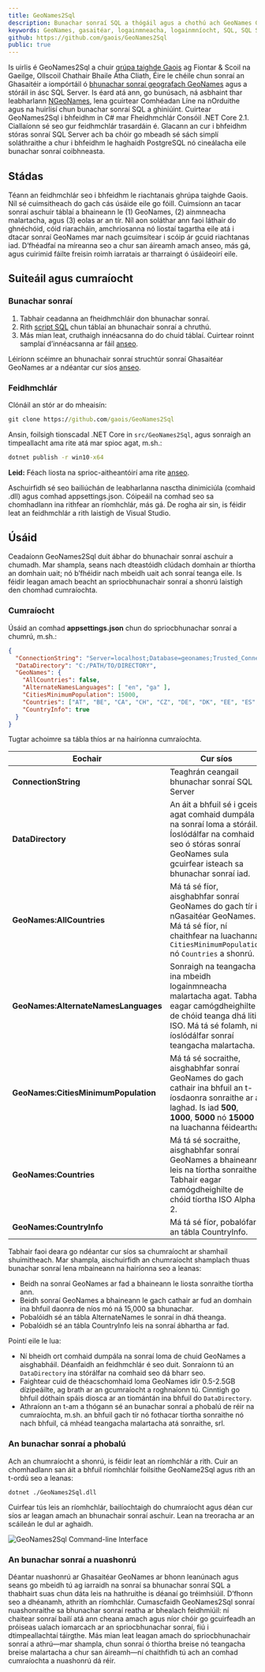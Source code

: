 ```yaml
---
title: GeoNames2Sql
description: Bunachar sonraí SQL a thógáil agus a chothú ach GeoNames Gazetteer a úsáid
keywords: GeoNames, gasaitéar, logainmneacha, logainmníocht, SQL, SQL Server, C#, .NET Core
github: https://github.com/gaois/GeoNames2Sql
public: true
---
```


Is uirlis é GeoNames2Sql a chuir [grúpa taighde Gaois](https://www.gaois.ie) ag Fiontar & Scoil na Gaeilge, Ollscoil Chathair Bhaile Átha Cliath, Éire le chéile chun sonraí an Ghasaitéir a iompórtáil ó [bhunachar sonraí geografach GeoNames](http://www.geonames.org/) agus a stóráil in ásc SQL Server. Is éard atá ann, go bunúsach, ná asbhaint thar leabharlann [NGeoNames](https://github.com/RobThree/NGeoNames), lena gcuirtear Comhéadan Líne na nOrduithe agus na huirlisí chun bunachar sonraí SQL a ghiniúint. Cuirtear GeoNames2Sql i bhfeidhm in C# mar Fheidhmchlár Consóil .NET Core 2.1. Ciallaíonn sé seo gur feidhmchlár trasardáin é. Glacann an cur i bhfeidhm stóras sonraí SQL Server ach ba chóir go mbeadh sé sách simplí soláthraithe a chur i bhfeidhm le haghaidh PostgreSQL nó cineálacha eile bunachar sonraí coibhneasta. 

## Stádas

Téann an feidhmchlár seo i bhfeidhm le riachtanais ghrúpa taighde Gaois. Níl sé cuimsitheach do gach cás úsáide eile go fóill. Cuimsíonn an tacar sonraí aschuir táblaí a bhaineann le (1) GeoNames, (2) ainmneacha malartacha, agus (3) eolas ar an tír. Níl aon soláthar ann faoi láthair do ghnéchóid, cóid riaracháin, amchriosanna nó liostaí tagartha eile atá i dtacar sonraí GeoNames mar nach gcuimsítear i scóip ár gcuid riachtanas iad. D’fhéadfaí na míreanna seo a chur san áireamh amach anseo, más gá, agus cuirimid fáilte freisin roimh iarratais ar tharraingt ó úsáideoirí eile.

## Suiteáil agus cumraíocht

### Bunachar sonraí

1. Tabhair ceadanna an fheidhmchláir don bhunachar sonraí. 
2. Rith [script SQL](https://github.com/gaois/GeoNames2Sql/blob/master/scripts/CreateTables.sql) chun táblaí an bhunachair sonraí a chruthú.
3. Más mian leat, cruthaigh innéacsanna do do chuid táblaí. Cuirtear roinnt samplaí d’innéacsanna ar fáil [anseo](https://github.com/gaois/GeoNames2Sql/blob/master/scripts/CreateIndexes.sql).

Léiríonn scéimre an bhunachair sonraí struchtúr sonraí Ghasaitéar GeoNames ar a ndéantar cur síos [anseo](http://download.geonames.org/export/dump/).

### Feidhmchlár

Clónáil an stór ar do mheaisín:

```cmd
git clone https://github.com/gaois/GeoNames2Sql
```

Ansin, foilsigh tionscadal .NET Core in `src/GeoNames2Sql`, agus sonraigh an timpeallacht ama rite atá mar spioc agat, m.sh.:

```cmd
dotnet publish -r win10-x64
```

**Leid:** Féach liosta na sprioc-aitheantóirí ama rite [anseo](https://docs.microsoft.com/en-us/dotnet/core/rid-catalog?irgwc=1&OCID=AID681541_aff_7593_1243925&tduid=(ir_6d4f9ce9N213458eb7517c20a2b9db916)(7593)(1243925)(je6NUbpObpQ-wDYfcuMFmHDb6Ja3HC_Ryw)()&irclickid=6d4f9ce9N213458eb7517c20a2b9db916#using-rids?ranMID=24542&ranEAID=je6NUbpObpQ&ranSiteID=je6NUbpObpQ-wDYfcuMFmHDb6Ja3HC_Ryw&epi=je6NUbpObpQ-wDYfcuMFmHDb6Ja3HC_Ryw).

Aschuirfidh sé seo bailiúchán de leabharlanna nasctha dinimiciúla (comhaid .dll) agus comhad appsettings.json. Cóipeáil na comhad seo sa chomhadlann ina rithfear an ríomhchlár, más gá. De rogha air sin, is féidir leat an feidhmchlár a rith laistigh de Visual Studio.

## Úsáid

Ceadaíonn GeoNames2Sql duit ábhar do bhunachair sonraí aschuir a chumadh. Mar shampla, seans nach dteastóidh clúdach domhain ar thíortha an domhain uait; nó b’fhéidir nach mbeidh uait ach sonraí teanga eile. Is féidir leagan amach beacht an spriocbhunachair sonraí a shonrú laistigh den chomhad cumraíochta.

### Cumraíocht

Úsáid an comhad **appsettings.json** chun do spriocbhunachar sonraí a chumrú, m.sh.:

```json
{
  "ConnectionString": "Server=localhost;Database=geonames;Trusted_Connection=True;",
  "DataDirectory": "C:/PATH/TO/DIRECTORY",
  "GeoNames": {
    "AllCountries": false,
    "AlternateNamesLanguages": [ "en", "ga" ],
    "CitiesMinimumPopulation": 15000,
    "Countries": ["AT", "BE", "CA", "CH", "CZ", "DE", "DK", "EE", "ES", "FI", "FR", "GB", "GR", "IE", "IM", "IT", "LU", "MT", "NL", "NO", "PL", "PT", "US", "SE", "no-country" ],
    "CountryInfo": true
  }
}
```

Tugtar achoimre sa tábla thíos ar na hairíonna cumraíochta.

| Eochair | Cur síos |
| ------- | -------- |
| **ConnectionString** | Teaghrán ceangail bhunachar sonraí SQL Server | Tabhair faoi deara go gcaithfidh réimír `Data Source=` a bheith le teaghrán ceangail BS Sqlite. |
| **DataDirectory** | An áit a bhfuil sé i gceist agat comhaid dumpála na sonraí loma a stóráil. Íoslódálfar na comhaid seo ó stóras sonraí GeoNames sula gcuirfear isteach sa bhunachar sonraí iad. |
| **GeoNames:AllCountries** | Má tá sé fíor, aisghabhfar sonraí GeoNames do gach tír i nGasaitéar GeoNames. Má tá sé fíor, ní chaithfear na luachanna `CitiesMinimumPopulation` nó `Countries` a shonrú. |
| **GeoNames:AlternateNamesLanguages** | Sonraigh na teangacha ina mbeidh logainmneacha malartacha agat. Tabhair eagar camógdheighilte de chóid teanga dhá litir ISO. Má tá sé folamh, ní íoslódálfar sonraí teangacha malartacha. |
| **GeoNames:CitiesMinimumPopulation** | Má tá sé socraithe, aisghabhfar sonraí GeoNames do gach cathair ina bhfuil an t-íosdaonra sonraithe ar a laghad. Is iad **500**, **1000**, **5000** nó **15000** na luachanna féideartha. |
| **GeoNames:Countries** | Má tá sé socraithe, aisghabhfar sonraí GeoNames a bhaineann leis na tíortha sonraithe. Tabhair eagar camógdheighilte de chóid tíortha ISO Alpha-2. |
| **GeoNames:CountryInfo** | Má tá sé fíor, pobalófar an tábla CountryInfo. |

Tabhair faoi deara go ndéantar cur síos sa chumraíocht ar shamhail shuimitheach. Mar shampla, aischuirfidh an chumraíocht shamplach thuas bunachar sonraí lena mbaineann na hairíonna seo a leanas:

- Beidh na sonraí GeoNames ar fad a bhaineann le liosta sonraithe tíortha ann.
- Beidh sonraí GeoNames a bhaineann le gach cathair ar fud an domhain ina bhfuil daonra de níos mó ná 15,000 sa bhunachar.
- Pobalóidh sé an tábla AlternateNames le sonraí in dhá theanga.
- Pobalóidh sé an tábla CountryInfo leis na sonraí ábhartha ar fad.

Pointí eile le lua:

- Ní bheidh ort comhaid dumpála na sonraí loma de chuid GeoNames a aisghabháil. Déanfaidh an feidhmchlár é seo duit. Sonraíonn tú an `DataDirectory` ina stórálfar na comhaid seo dá bharr seo.
- Faightear cuid de théacschomhaid loma GeoNames idir 0.5-2.5GB dízipeáilte, ag brath ar an gcumraíocht a roghnaíonn tú. Cinntigh go bhfuil dóthain spáis diosca ar an tiomántán ina bhfuil do `DataDirectory`.
- Athraíonn an t-am a thógann sé an bunachar sonraí a phobalú de réir na cumraíochta, m.sh. an bhfuil gach tír nó fothacar tíortha sonraithe nó nach bhfuil, cá mhéad teangacha malartacha atá sonraithe, srl.

### An bunachar sonraí a phobalú

Ach an chumraíocht a shonrú, is féidir leat an ríomhchlár a rith. Cuir an chomhadlann san áit a bhfuil ríomhchlár foilsithe GeoName2Sql agus rith an t-ordú seo a leanas:

```
dotnet ./GeoNames2Sql.dll
```

Cuirfear tús leis an ríomhchlár, bailíochtaigh do chumraíocht agus déan cur síos ar leagan amach an bhunachair sonraí aschuir. Lean na treoracha ar an scáileán le dul ar aghaidh.

![GeoNames2Sql Command-line Interface](/images/geonames2sql.jpg)

### An bunachar sonraí a nuashonrú

Déantar nuashonrú ar Ghasaitéar GeoNames ar bhonn leanúnach agus seans go mbeidh tú ag iarraidh na sonraí sa bhunachar sonraí SQL a thabhairt suas chun dáta leis na hathruithe is déanaí go tréimhsiúil. D’fhonn seo a dhéanamh, athrith an ríomhchlár. Cumascfaidh GeoNames2Sql sonraí nuashonraithe sa bhunachar sonraí reatha ar bhealach feidhmiúil: ní chaitear sonraí bailí atá ann cheana amach agus níor chóir go gcuirfeadh an próiseas ualach iomarcach ar an spriocbhunachar sonraí, fiú i dtimpeallachtaí táirgthe. Más mian leat leagan amach do spriocbhunachair sonraí a athrú—mar shampla, chun sonraí ó thíortha breise nó teangacha breise malartacha a chur san áireamh—ní chaithfidh tú ach an comhad cumraíochta a nuashonrú dá réir. 
